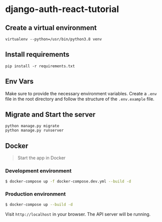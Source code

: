 # django-auth-react-tutorial

## Create a virtual environment

```shell
virtualenv --python=/usr/bin/python3.8 venv
```

## Install requirements

```shell
pip install -r requirements.txt
```

## Env Vars

Make sure to provide the necessary environment variables. 
Create a `.env` file in the root directory and follow the structure of the `.env.example` file.

## Migrate and Start the server

```shell
python manage.py migrate
python manage.py runserver
```

## Docker 

> Start the app in Docker

### Development environment
```bash
$ docker-compose up -f docker-compose.dev.yml --build -d
```

### Production environment

```bash
$ docker-compose up --build -d
```


Visit `http://localhost` in your browser. The API server will be running.

